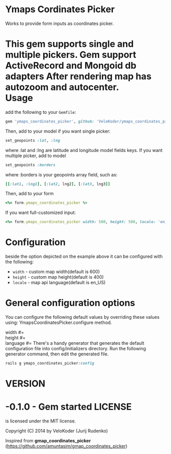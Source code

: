 Ymaps Cordinates Picker
=====================

Works to provide form inputs as coordinates picker.

This gem supports single and multiple pickers.
Gem support ActiveRecord and Mongoid db adapters
After rendering map has autozoom and autocenter.  
Usage
=====

add the following to your `Gemfile`:

```ruby
gem 'ymaps_coordinates_picker', github: 'VeloKoder/ymaps_coordinates_picker'
```

Then, add to your model if you want single picker:

```ruby
set_geopoints :lat, :lng
```
where :lat and :lng are latitude and longitude model fields keys.
If you want multiple picker, add to model
```ruby
set_geopoints :borders
```
where :borders is your geopoints array field, such as:
```ruby
[[:lat1, :lng1], [:lat2, lng2], [:lat3, lng3]]
```
Then, add to your form
```ruby
<%= form.ymaps_coordinates_picker %>
```
If you want full-customized input:
```ruby
<%= form.ymaps_coordinates_picker width: 500, height: 500, locale: 'en_US'%>
```

Configuration
=============

beside the option depicted on the example above it can be configured with the following:

- `width` - custom map width(default is 600)
- `height` - custom map height(default is 400)
- `locale` - map api language(default is en_US)

General configuration options
=============================

You can configure the following default values by overriding these values using:
YmapsCoordinatesPicker.configure method.

  width #= <width>                                                                       
  height #= <height>                                                                      
  language #= <language>
There's a handy generator that generates the default configuration file into config/initializers directory.
Run the following generator command, then edit the generated file.

```ruby
rails g ymaps_coordinates_picker:config
```

VERSION
=======
-0.1.0
    -  Gem started
LICENSE
=======
is licensed under the MIT license.

Copyright (C) 2014 by VeloKoder (Jurij Rudenko)


Inspired from **gmap_coordinates_picker** (https://github.com/amuntasim/gmap_coordinates_picker)


